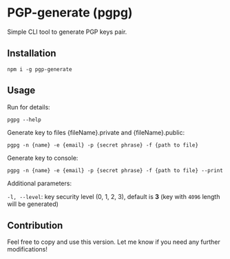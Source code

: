 # PGP-generate (pgpg)

Simple CLI tool to generate PGP keys pair.

## Installation

`npm i -g pgp-generate`

## Usage

Run for details:
```shell
pgpg --help
```

Generate key to files {fileName}.private and {fileName}.public:
```shell
pgpg -n {name} -e {email} -p {secret phrase} -f {path to file}
```

Generate key to console:
```shell
pgpg -n {name} -e {email} -p {secret phrase} -f {path to file} --print
```

Additional parameters:

`-l, --level`: key security level (0, 1, 2, 3), default is **3** (key with `4096` length will be generated)

## Contribution

Feel free to copy and use this version. Let me know if you need any further modifications!
